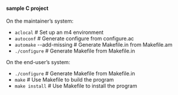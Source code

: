 #### sample C project

On the maintainer’s system:

* `aclocal` # Set up an m4 environment
* `autoconf` # Generate configure from configure.ac
* `automake` --add-missing # Generate Makefile.in from Makefile.am
* `./configure` # Generate Makefile from Makefile.in

On the end-user’s system:

* `./configure` # Generate Makefile from Makefile.in
* `make` # Use Makefile to build the program
* `make install` # Use Makefile to install the program
